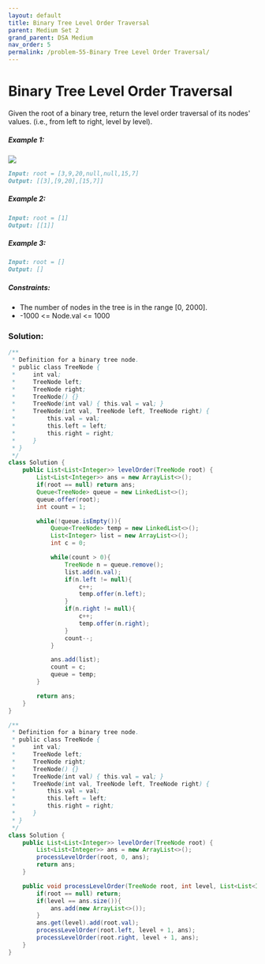 ```yaml
---
layout: default
title: Binary Tree Level Order Traversal
parent: Medium Set 2
grand_parent: DSA Medium
nav_order: 5
permalink: /problem-55-Binary Tree Level Order Traversal/
---
```

# Binary Tree Level Order Traversal
Given the root of a binary tree, return the level order traversal of its nodes' values. (i.e., from left to right, level by level).

##### Example 1:
![](../../assets/images/ds/tree11212.jpeg)
```markdown
Input: root = [3,9,20,null,null,15,7]
Output: [[3],[9,20],[15,7]]
```
##### Example 2:
```markdown
Input: root = [1]
Output: [[1]]
```
##### Example 3:
```markdown
Input: root = []
Output: []
```
##### Constraints:
* The number of nodes in the tree is in the range [0, 2000].
* -1000 <= Node.val <= 1000

### Solution:
```java
/**
 * Definition for a binary tree node.
 * public class TreeNode {
 *     int val;
 *     TreeNode left;
 *     TreeNode right;
 *     TreeNode() {}
 *     TreeNode(int val) { this.val = val; }
 *     TreeNode(int val, TreeNode left, TreeNode right) {
 *         this.val = val;
 *         this.left = left;
 *         this.right = right;
 *     }
 * }
 */
class Solution {
    public List<List<Integer>> levelOrder(TreeNode root) {
        List<List<Integer>> ans = new ArrayList<>();
        if(root == null) return ans;
        Queue<TreeNode> queue = new LinkedList<>();
        queue.offer(root);
        int count = 1;

        while(!queue.isEmpty()){
            Queue<TreeNode> temp = new LinkedList<>();
            List<Integer> list = new ArrayList<>();
            int c = 0;

            while(count > 0){
                TreeNode n = queue.remove();
                list.add(n.val);
                if(n.left != null){
                    c++;
                    temp.offer(n.left);
                }
                if(n.right != null){
                    c++;
                    temp.offer(n.right);
                }
                count--;
            }

            ans.add(list);
            count = c;
            queue = temp;
        }

        return ans;
    }
}
```
```java
/**
 * Definition for a binary tree node.
 * public class TreeNode {
 *     int val;
 *     TreeNode left;
 *     TreeNode right;
 *     TreeNode() {}
 *     TreeNode(int val) { this.val = val; }
 *     TreeNode(int val, TreeNode left, TreeNode right) {
 *         this.val = val;
 *         this.left = left;
 *         this.right = right;
 *     }
 * }
 */
class Solution {
    public List<List<Integer>> levelOrder(TreeNode root) {
        List<List<Integer>> ans = new ArrayList<>();
        processLevelOrder(root, 0, ans);
        return ans;
    }

    public void processLevelOrder(TreeNode root, int level, List<List<Integer>> ans){
        if(root == null) return;
        if(level == ans.size()){
            ans.add(new ArrayList<>());
        }
        ans.get(level).add(root.val);
        processLevelOrder(root.left, level + 1, ans);
        processLevelOrder(root.right, level + 1, ans);
    }
}
```
